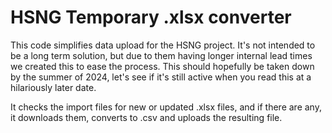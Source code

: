 # HSNG Temporary .xlsx converter
This code simplifies data upload for the HSNG project. It's not intended to be a long term solution, but due to them having longer internal lead times we created this to ease the process. This should hopefully be taken down by the summer of 2024, let's see if it's still active when you read this at a hilariously later date.

It checks the import files for new or updated .xlsx files, and if there are any, it downloads them, converts to .csv and uploads the resulting file.
